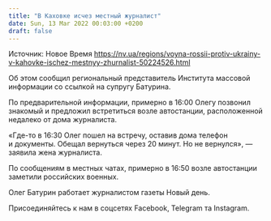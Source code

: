 ```yaml
---
title: "В Каховке исчез местный журналист"
date: Sun, 13 Mar 2022 00:03:00 +0200
draft: false
---
```

Источник: Новое Время https://nv.ua/regions/voyna-rossii-protiv-ukrainy-v-kahovke-ischez-mestnyy-zhurnalist-50224526.html


 Об этом сообщил региональный представитель Института массовой информации со ссылкой на супругу Батурина.

По предварительной информации, примерно в 16:00 Олегу позвонил знакомый и предложил встретиться возле автостанции, расположенной недалеко от дома журналиста.

«Где-то в 16:30 Олег пошел на встречу, оставив дома телефон и документы. Обещал вернуться через 20 минут. Но не вернулся», — заявила жена журналиста.

По сообщениям в местных чатах, примерно в 16:50 возле автостанции заметили российских военных.



Олег Батурин работает журналистом газеты Новый день.

Присоединяйтесь к нам в соцсетях Facebook, Telegram та Instagram.
